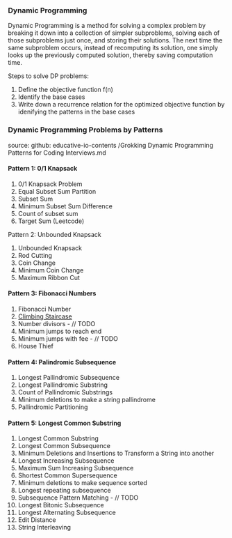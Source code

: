 ### Dynamic Programming

Dynamic Programming is a method for solving a complex problem by breaking it down into a collection of simpler subproblems, solving each of those subproblems just once, and storing their solutions. The next time the same subproblem occurs, instead of recomputing its solution, one simply looks up the previously computed solution, thereby saving computation time.

Steps to solve DP problems:

1. Define the objective function f(n)
2. Identify the base cases
3. Write down a recurrence relation for the optimized objective function by idenifying the patterns in the base cases

### Dynamic Programming Problems by Patterns

source: github: educative-io-contents
/Grokking Dynamic Programming Patterns for Coding Interviews.md

#### Pattern 1: 0/1 Knapsack

1. 0/1 Knapsack Problem
2. Equal Subset Sum Partition
3. Subset Sum
4. Minimum Subset Sum Difference
5. Count of subset sum
6. Target Sum (Leetcode)

Pattern 2: Unbounded Knapsack

1. Unbounded Knapsack
2. Rod Cutting
3. Coin Change
4. Minimum Coin Change
5. Maximum Ribbon Cut

#### Pattern 3: Fibonacci Numbers

1. Fibonacci Number
2. [Climbing Staircase](../leetcode/problem_70.py)
3. Number divisors - // TODO
4. Minimum jumps to reach end
5. Minimum jumps with fee - // TODO
6. House Thief

#### Pattern 4: Palindromic Subsequence

1. Longest Pallindromic Subsequence
2. Longest Pallindromic Substring
3. Count of Pallindromic Substrings
4. Minimum deletions to make a string pallindrome
5. Pallindromic Partitioning

#### Pattern 5: Longest Common Substring

1. Longest Common Substring
2. Longest Common Subsequence
3. Minimum Deletions and Insertions to Transform a String into another
4. Longest Increasing Subsequence
5. Maximum Sum Increasing Subsequence
6. Shortest Common Supersequence
7. Minimum deletions to make sequence sorted
8. Longest repeating subsequence
9. Subsequence Pattern Matching - // TODO
10. Longest Bitonic Subsequence
11. Longest Alternating Subsequence
12. Edit Distance
13. String Interleaving
    ​
